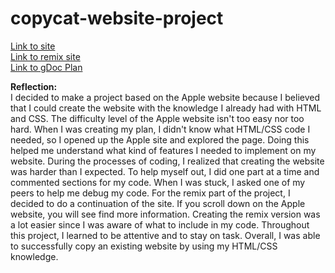 # copycat-website-project

[Link to site](https://lydiay3590.github.io/copycat-website-project/)    
[Link to remix site](https://lydiay3590.github.io/copycat-website-project/remix.html)       
[Link to gDoc Plan](https://docs.google.com/document/d/17GQdXYd2OBr62yXMnJMVHa6feeB43CQ97eMXwb-kteI/edit?usp=sharing)   

**Reflection:**      
I decided to make a project based on the Apple website because I believed that I could create the website with the knowledge I already had with HTML and CSS. The difficulty level of the Apple website isn't too easy nor too hard. When I was creating my plan, I didn't know what HTML/CSS code I needed, so I opened up the Apple site and explored the page. Doing this helped me understand what kind of features I needed to implement on my website. During the processes of coding, I realized that creating the website was harder than I expected. To help myself out, I did one part at a time and commented sections for my code. When I was stuck, I asked one of my peers to help me debug my code. For the remix part of the project, I decided to do a continuation of the site. If you scroll down on the Apple website, you will see find more information. Creating the remix version was a lot easier since I was aware of what to include in my code. Throughout this project, I learned to be attentive and to stay on task. Overall, I was able to successfully copy an existing website by using my HTML/CSS knowledge.  
